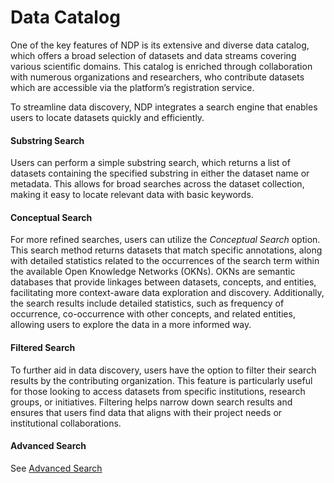 # Data Catalog 

One of the key features of NDP is its extensive and diverse data catalog, which offers a broad selection of datasets and data streams covering various scientific domains. This catalog is enriched through collaboration with numerous organizations and researchers, who contribute datasets which are accessible via the platform’s registration service. 

To streamline data discovery, NDP integrates a search engine that enables users to locate datasets quickly and efficiently. 

#### Substring Search 

Users can perform a simple substring search, which returns a list of datasets containing the specified substring in either the dataset name or metadata. This allows for broad searches across the dataset collection, making it easy to locate relevant data with basic keywords.

#### Conceptual Search

For more refined searches, users can utilize the *Conceptual Search* option. This search method returns datasets that match specific annotations, along with detailed statistics related to the occurrences of the search term within the available Open Knowledge Networks (OKNs). OKNs are semantic databases that provide linkages between datasets, concepts, and entities, facilitating more context-aware data exploration and discovery. Additionally, the search results include detailed statistics, such as frequency of occurrence, co-occurrence with other concepts, and related entities, allowing users to explore the data in a more informed way.
#### Filtered Search

To further aid in data discovery, users have the option to filter their search results by the contributing organization. This feature is particularly useful for those looking to access datasets from specific institutions, research groups, or initiatives. Filtering helps narrow down search results and ensures that users find data that aligns with their project needs or institutional collaborations.

#### Advanced Search

See [Advanced Search](../catalog/advanced-search.md)